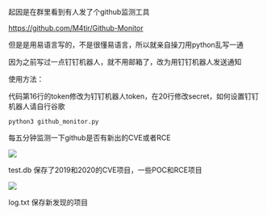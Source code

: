 

起因是在群里看到有人发了个github监测工具

https://github.com/M4tir/Github-Monitor

但是是用易语言写的，不是很懂易语言，所以就亲自操刀用python乱写一通

因为之前写过一点钉钉机器人，就不用邮箱了，改为用钉钉机器人发送通知



使用方法：

代码第16行的token修改为钉钉机器人token，在20行修改secret，如何设置钉钉机器人请自行谷歌

```
python3 github_monitor.py
```

每五分钟监测一下github是否有新出的CVE或者RCE



![](https://i.imgur.com/tayWTaz.png)

test.db 保存了2019和2020的CVE项目，一些POC和RCE项目

![](https://i.imgur.com/kgYjQON.png)

log.txt 保存新发现的项目
